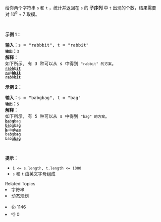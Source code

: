 <p>给你两个字符串 <code>s</code><strong> </strong>和 <code>t</code> ，统计并返回在 <code>s</code> 的 <strong>子序列</strong> 中 <code>t</code> 出现的个数，结果需要对&nbsp;10<sup>9</sup> + 7 取模。</p>

<p>&nbsp;</p>

<p><strong>示例&nbsp;1：</strong></p>

<pre>
<strong>输入：</strong>s = "rabbbit", t = "rabbit"<span><code>
<strong>输出</strong></code></span><strong>：</strong><span><code>3
</code></span><strong>解释：</strong>
如下所示, 有 3 种可以从 s 中得到 <span><code>"rabbit" 的方案</code></span>。
<span><code><strong><u>rabb</u></strong>b<strong><u>it</u></strong></code></span>
<span><code><strong><u>ra</u></strong>b<strong><u>bbit</u></strong></code></span>
<span><code><strong><u>rab</u></strong>b<strong><u>bit</u></strong></code></span></pre>

<p><strong>示例&nbsp;2：</strong></p>

<pre>
<strong>输入：</strong>s = "babgbag", t = "bag"
<span><code><strong>输出</strong></code></span><strong>：</strong><span><code>5
</code></span><strong>解释：</strong>
如下所示, 有 5 种可以从 s 中得到 <span><code>"bag" 的方案</code></span>。 
<span><code><strong><u>ba</u></strong>b<u><strong>g</strong></u>bag</code></span>
<span><code><strong><u>ba</u></strong>bgba<strong><u>g</u></strong></code></span>
<span><code><u><strong>b</strong></u>abgb<strong><u>ag</u></strong></code></span>
<span><code>ba<u><strong>b</strong></u>gb<u><strong>ag</strong></u></code></span>
<span><code>babg<strong><u>bag</u></strong></code></span>
</pre>

<p>&nbsp;</p>

<p><strong>提示：</strong></p>

<ul> 
 <li><code>1 &lt;= s.length, t.length &lt;= 1000</code></li> 
 <li><code>s</code> 和 <code>t</code> 由英文字母组成</li> 
</ul>

<div><div>Related Topics</div><div><li>字符串</li><li>动态规划</li></div></div><br><div><li>👍 1146</li><li>👎 0</li></div>